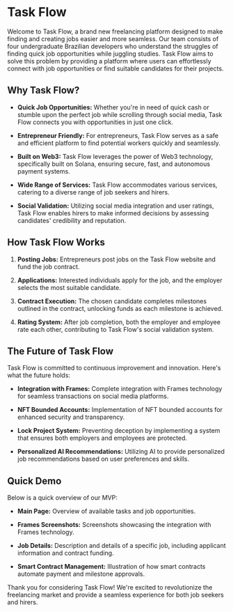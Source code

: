 # Task Flow

Welcome to Task Flow, a brand new freelancing platform designed to make finding and creating jobs easier and more seamless. Our team consists of four undergraduate Brazilian developers who understand the struggles of finding quick job opportunities while juggling studies. Task Flow aims to solve this problem by providing a platform where users can effortlessly connect with job opportunities or find suitable candidates for their projects.

## Why Task Flow?

- **Quick Job Opportunities:** Whether you're in need of quick cash or stumble upon the perfect job while scrolling through social media, Task Flow connects you with opportunities in just one click.
  
- **Entrepreneur Friendly:** For entrepreneurs, Task Flow serves as a safe and efficient platform to find potential workers quickly and seamlessly.

- **Built on Web3:** Task Flow leverages the power of Web3 technology, specifically built on Solana, ensuring secure, fast, and autonomous payment systems.

- **Wide Range of Services:** Task Flow accommodates various services, catering to a diverse range of job seekers and hirers.

- **Social Validation:** Utilizing social media integration and user ratings, Task Flow enables hirers to make informed decisions by assessing candidates' credibility and reputation.

## How Task Flow Works

1. **Posting Jobs:** Entrepreneurs post jobs on the Task Flow website and fund the job contract.

2. **Applications:** Interested individuals apply for the job, and the employer selects the most suitable candidate.

3. **Contract Execution:** The chosen candidate completes milestones outlined in the contract, unlocking funds as each milestone is achieved.

4. **Rating System:** After job completion, both the employer and employee rate each other, contributing to Task Flow's social validation system.

## The Future of Task Flow

Task Flow is committed to continuous improvement and innovation. Here's what the future holds:

- **Integration with Frames:** Complete integration with Frames technology for seamless transactions on social media platforms.

- **NFT Bounded Accounts:** Implementation of NFT bounded accounts for enhanced security and transparency.

- **Lock Project System:** Preventing deception by implementing a system that ensures both employers and employees are protected.

- **Personalized AI Recommendations:** Utilizing AI to provide personalized job recommendations based on user preferences and skills.

## Quick Demo

Below is a quick overview of our MVP:

- **Main Page:** Overview of available tasks and job opportunities.
  
- **Frames Screenshots:** Screenshots showcasing the integration with Frames technology.
  
- **Job Details:** Description and details of a specific job, including applicant information and contract funding.

- **Smart Contract Management:** Illustration of how smart contracts automate payment and milestone approvals.

Thank you for considering Task Flow! We're excited to revolutionize the freelancing market and provide a seamless experience for both job seekers and hirers.
